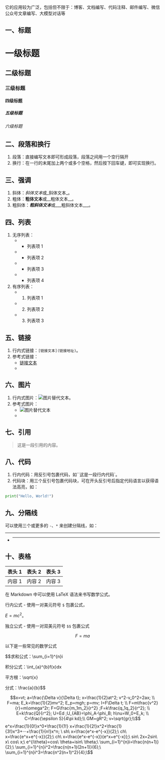 

它的应用较为广泛，包括但不限于：博客、文档编写、代码注释、邮件编写、微信公众号文章编写、大模型对话等

## 一、标题

# 一级标题

## 二级标题

### 三级标题

#### 四级标题

##### 五级标题

###### 六级标题

## 二、段落和换行

1. 段落：直接编写文本即可形成段落，段落之间用一个空行隔开
2. 换行：在一行的末尾加上两个或多个空格，然后按下回车键，即可实现换行。

## 三、强调

1. 斜体：*斜体文本*或_斜体文本_。
2. 粗体：**粗体文本**或__粗体文本__。
3. 粗斜体：***粗斜体文本***或___粗斜体文本___。

## 四、列表
1. 无序列表：
    - - 列表项 1
    - - 列表项 2
    - * 列表项 3
    - + 列表项 4
2. 有序列表：
    - 1. 列表项 1
    - 2. 列表项 2
    - 3. 列表项 3

## 五、链接

1. 行内式链接：`[链接文本](链接地址)`。
2. 参考式链接：
    - [链接文本][链接标记]
    - [链接标记]: 链接地址

## 六、图片

1. 行内式图片：![图片替代文本](图片地址)。
2. 参考式图片：
    - ![图片替代文本][图片标记]
    - [图片标记]: 图片地址

## 七、引用

> 这是一段引用的内容。

## 八、代码
1. 行内代码：用反引号包裹代码，如``这是一段行内代码`。
2. 代码块：用三个反引号包裹代码块，可在开头反引号后指定代码语言以获得语法高亮，如：
```python
print("Hello, World!")
```

## 九、分隔线

可以使用三个或更多的 `-`、`*` 来创建分隔线，如：
- ---
- ***

## 十、表格

| 表头 1 | 表头 2 | 表头 3 |
| ---- | ---- | ---- |
| 内容 1 | 内容 2 | 内容 3 |



在 Markdown 中可以使用 LaTeX 语法来书写数学公式。

行内公式   - 使用一对美元符号 `$` 包裹公式，

$E=mc^2$。 

独立公式   - 使用一对双美元符号 `$$` 包裹公式

$$F = ma$$

以下是一些常见的数学公式

$$求和公式：\sum_{i=1}^{n}i

积分公式：\int_{a}^{b}f(x)dx

平方根：\sqrt{x}

分式：\frac{a}{b}$$

$$x=vt; a=\frac{\Delta v}{\Delta t}; x=\frac{1}{2}at^2; v^2-v_0^2=2ax; \\
F=ma; E_k=\frac{1}{2}mv^2; E_p=mgh; p=mv; I=F\Delta t; \\
F=m\frac{v^2}{r}=m\omega^2r; F=G\frac{m_1m_2}{r^2} ;F=k\frac{q_1q_2}{r^2}; \\
E=k\frac{Q}{r^2}; U=Ed ;U_{AB}=\phi_A-\phi_B; h\nu=W_0+E_k; \\
C=\frac{\epsilon S}{4\pi kd};\\
GM=gR^2; v=\sqrt{gr};\\$$
e^x=\frac{1}{0!}x^0+\frac{1}{1!} x+\frac{1}{2!}x^2+\frac{1}{3!}x^3+···+\frac{1}{n!}x^n; \\
sh\ x=\frac{e^x-e^{-x}}{2};\\
ch\ x=\frac{e^x+e^{-x}}{2};\\
ch\ x=\frac{e^x-e^{-x}}{e^x+e^{-x}};\\
sin\ 2x=2sin\ x\ cos\ x;\\
e^{i\theta}=cos\ \theta+isin\ \theta;\\
\sum_{i=1}^{n}i=\frac{n(n+1)}{2};\\
\sum_{i=1}^{n}i^2=\frac{n(n+1)(2n+1)}{6};\\
\sum_{i=1}^{n}i^3=\frac{n^2(n+1)^2}{4};\\$$

